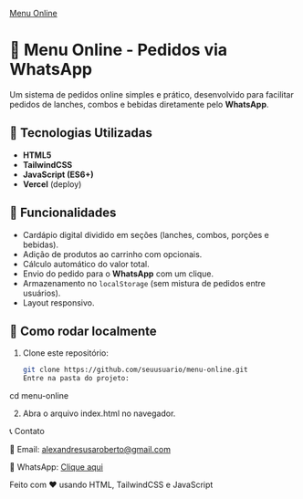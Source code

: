  [Menu Online](assets/screnshot.png)

# 🍔 Menu Online - Pedidos via WhatsApp

Um sistema de pedidos online simples e prático, desenvolvido para facilitar pedidos de lanches, combos e bebidas diretamente pelo **WhatsApp**.  

## 🚀 Tecnologias Utilizadas
- **HTML5**
- **TailwindCSS**
- **JavaScript (ES6+)**
- **Vercel** (deploy)

## 📱 Funcionalidades
- Cardápio digital dividido em seções (lanches, combos, porções e bebidas).
- Adição de produtos ao carrinho com opcionais.
- Cálculo automático do valor total.
- Envio do pedido para o **WhatsApp** com um clique.
- Armazenamento no `localStorage` (sem mistura de pedidos entre usuários).
- Layout responsivo.

## 🔧 Como rodar localmente
1. Clone este repositório:
   ```bash
   git clone https://github.com/seuusuario/menu-online.git
   Entre na pasta do projeto:

cd menu-online


2. Abra o arquivo index.html no navegador.


📞 Contato

📧 Email: alexandresusaroberto@gmail.com

📲 WhatsApp: [Clique aqui](https://wa.me/5535998464219)



Feito com ❤️ usando HTML, TailwindCSS e JavaScript
